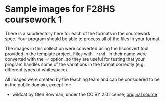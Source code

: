 # Sample images for F28HS coursework 1

There is a subdirectory here for each of the formats in the coursework
spec. Your program should be able to process all of the files in your
format.

The images in this collection were converted using the hsconvert tool
provided in the template project. Files with `.rand.` in their name were converted with the `-r` option, so they are useful for testing that your program handles some of the variations in the format correctly (e.g. different types of whitespace).

All images were created by the teaching team and can be considered to be
in the public domain, except for:

* wildcat by Glen Bowman, under the CC BY 2.0 license; [original source](https://commons.wikimedia.org/wiki/File:Felis_silvestris_-Camperdown_Wildlife_Centre,_Dundee,_Angus,_Scotland-8a.jpg)
